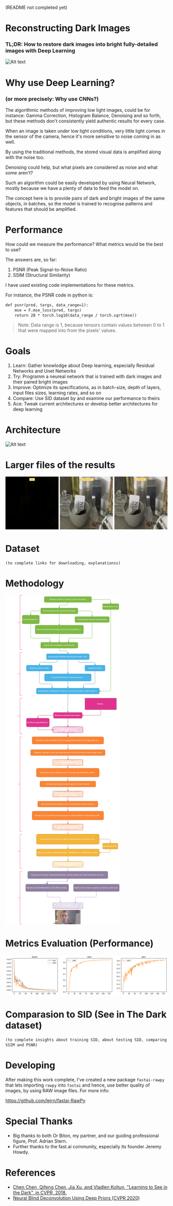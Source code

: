 (README not completed yet)

# Reconstructing Dark Images
### TL;DR: How to restore dark images into bright fully-detailed images with Deep Learning

![Alt text](./GIFs/113epochs.gif)

# Why use Deep Learning? 
### (or more precisely: Why use CNNs?)
The algorithmic methods of improving low light images, could be for instance: Gamma Correction, Histogram Balance, Denoising and so forth, but these methods don't consistently yield authentic results for every case.

When an image is taken under low light conditions, very little light comes in the sensor of the camera, hence it's more sensitive to noise coming in as well. 

By using the traditional methods, the stored visual data is amplified along with the noise too. 

Denoising could help, but what pixels are considered as noise and what some aren't?

Such an algorithm could be easily developed by using Neural Network, mostly because we have a plenty of data to feed the model on. 

The concept here is to provide pairs of dark and bright images of the same objects, in batches, so the model is trained to recognise patterns and features that should be amplified.

# Performance
How could we measure the performance?
What metrics would be the best to use?

The answers are, so far:
1. PSNR (Peak Signal-to-Noise Ratio)
2. SSIM (Structural Similarity)

I have used existing code implementations for these metrics.

For instance, the PSNR code in python is:
```
def psnr(pred, targs, data_range=1):
    mse = F.mse_loss(pred, targs)
    return 20 * torch.log10(data_range / torch.sqrt(mse))
```

> Note: Data range is 1, because tensors contain values between 0 to 1 that were mapped into from the pixels' values.



# Goals
1. Learn: Gather knowlodge about Deep learning, especially Residual Networks and Unet Networks
2. Try: Programm a neureal network that is trained with dark images and their paired bright images
3. Improve: Optimize its specifications, as in batch-size, depth of layers, input files sizes, learning rates, and so on
4. Compare: Use SID dataset by <insert credits here> and examine our performance to theirs
5. Ace: Tweak current architectures or develop better architectures for deep learning
    
# Architecture
![Alt text](./SVGs/Architecture___.svg)

# Larger files of the results
![Alt text](./SVGs/LargerFilesResults.svg)

# Dataset
    (to complete links for downloading, explanationss)
    
# Methodology
![Alt text](./SVGs/Methodology.svg)

# Metrics Evaluation (Performance)
    
<p align="center">
  <img src="./PNGs/RAW_L1_512x512_bs-2_ds-107prs_180epcs.png">
</p>
    
# Comparasion to SID (See in The Dark dataset)
    (to complete insights about training SID, about testing SID, comparing SSIM and PSNR)

# Developing

After making this work complete, I've created a new package `fastai-rawpy` that lets importing `rawpy` into `fastai` and hence, use better quality of images, by using RAW image files. For more info:

https://github.com/lejrn/fastai-RawPy
    
# Special Thanks
- Big thanks to both Or Biton, my partner, and our guiding professional figure, Prof. Adrian Stern. 
- Further thanks to the fast.ai community, especially its founder Jeremy Howdy.
    
# References
- [Chen Chen, Qifeng Chen, Jia Xu, and Vladlen Koltun, "Learning to See in the Dark", in CVPR, 2018.](https://github.com/cchen156/Learning-to-See-in-the-Dark#learning-to-see-in-the-dark)
- [Neural Blind Deconvolution Using Deep Priors (CVPR 2020)](https://github.com/csdwren/SelfDeblur#neural-blind-deconvolution-using-deep-priors)
